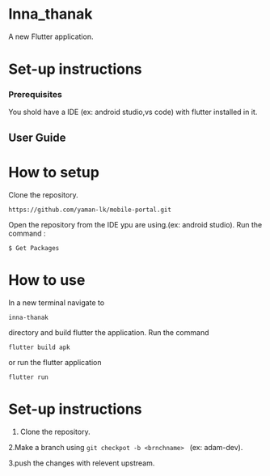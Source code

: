 # Inna_thanak

A new Flutter application.

# Set-up instructions

### Prerequisites

You shold have a IDE (ex: android studio,vs code) with flutter installed in it.

## User Guide

# How to setup

Clone the repository.
```
https://github.com/yaman-lk/mobile-portal.git
```

Open the repository from the IDE ypu are using.(ex: android studio).
Run the command :
```
$ Get Packages
```
# How to use
In a new terminal navigate to 
````
inna-thanak
````
directory and build flutter the application. Run the command
````
flutter build apk
````
or run the flutter application 
````
flutter run
````

# Set-up instructions
1. Clone the repository.

2.Make a branch using `git checkpot -b <brnchname> ` (ex: adam-dev).

3.push the changes with relevent upstream.

